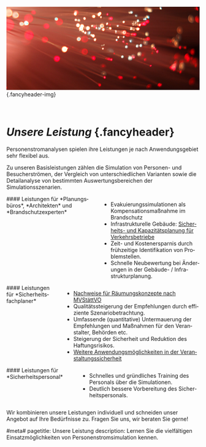 ![](/img/accurate-bild-4.jpg) {.fancyheader-img}
# *<br />Unsere Leistung* {.fancyheader}

Personenstromanalysen spielen ihre Leistungen je nach Anwendungsgebiet sehr
flexibel aus.

Zu unseren Basisleistungen zählen die Simulation von Personen- und
Besucherströmen, der Vergleich von unterschiedlichen Varianten sowie die
Detailanalyse von bestimmten Auswertungsbereichen der Simulationsszenarien. 


<div class="row">

<div class="leistungsbox four columns alpha border" markdown="1">
#### Leistungen für *Planungs&shy;büros*, *Archi&shy;tekten* und *Brand&shy;schutz&shy;exper&shy;ten*

- Evakuierungssimulationen als Kompensationsmaßnahme im Brandschutz
- Infra&shy;struk&shy;tur&shy;elle Ge&shy;bäude: [Sicher&shy;heits- und Kapa&shy;zitäts&shy;plan&shy;ung für Ver&shy;kehrs&shy;be&shy;triebe](infrastrukturelle-gebaeude)
- Zeit- und Kosten&shy;erspar&shy;nis durch früh&shy;zeit&shy;ige Iden&shy;ti&shy;fi&shy;ka&shy;ti&shy;on von Pro&shy;blem&shy;stel&shy;len.
- Schnelle Neu&shy;be&shy;wert&shy;ung bei Änder&shy;ungen in der Gebäude- / In&shy;fra&shy;struktur&shy;planung.
</div>

<div class="leistungsbox four columns border" markdown="1">
#### Leistungen für *Sicherheits&shy;fachplaner*

- [Nach&shy;weise für Räumungs&shy;kon&shy;zep&shy;te nach MVStättVO](raeumungskonzepte)
- Qualitäts&shy;stei&shy;gerung der Em&shy;pfehl&shy;ung&shy;en durch ef&shy;fi&shy;zi&shy;en&shy;te Sze&shy;na&shy;rio&shy;be&shy;trach&shy;tung.
- Umfassende (quan&shy;ti&shy;ta&shy;ti&shy;ve) Unter&shy;mauer&shy;ung der Em&shy;pfehl&shy;ungen und Maß&shy;nahmen für den Ver&shy;an&shy;stal&shy;ter, Be&shy;hörden etc.
- Steigerung der Si&shy;cher&shy;heit und Re&shy;duk&shy;ti&shy;on des Haft&shy;ungs&shy;ri&shy;si&shy;kos.
- [Weitere An&shy;wend&shy;ungs&shy;mög&shy;lich&shy;keit&shy;en in der Ver&shy;an&shy;stalt&shy;ungs&shy;sicher&shy;heit](veranstaltungssicherheit)
</div>


<div class="leistungsbox four columns omega border" markdown="1">
#### Leistungen für *Sicherheits&shy;personal*

- Schnelles und gründ&shy;liches Trai&shy;ning des Per&shy;so&shy;nals über die Si&shy;mu&shy;la&shy;tion&shy;en.
- Deutlich bes&shy;sere Vor&shy;be&shy;rei&shy;tung des Si&shy;cher&shy;heits&shy;per&shy;so&shy;nals.
</div>

</div> <!-- /row -->


Wir kombinieren unsere Leistungen individuell und schneiden unser Angebot auf Ihre Bedürfnisse zu. Fragen Sie uns, wir beraten Sie gerne!


#meta#
pagetitle: Unsere Leistung
description: Lernen Sie die vielfältigen Einsatzmöglichkeiten von Personenstromsimulation kennen.

